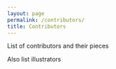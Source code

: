 ```yaml
---
layout: page
permalink: /contributors/
title: Contributors
---
```


List of contributors and their pieces

Also list illustrators